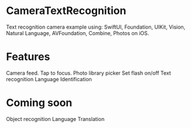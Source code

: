 # CameraTextRecognition
Text recognition camera example using: 
SwiftUI, Foundation, UIKit, Vision, Natural Language, AVFoundation, Combine, Photos on iOS.

# Features
Camera feed.
Tap to focus.
Photo library picker
Set flash on/off
Text recognition
Language Identification

# Coming soon
Object recognition
Language Translation
